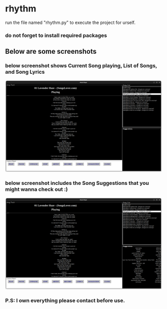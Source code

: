 # rhythm


run the file named "rhythm.py" to execute the project for urself.
 ### do not forget to install required packages


## Below are some screenshots
### below screenshot shows Current Song playing, List of Songs, and Song Lyrics
![Screenshot](ss/ss1.png)

### below screenshot includes the Song Suggestions that you might wanna check out :)
![Screenshot](ss/ss2.png)





### P.S: I own everything please contact before use.
